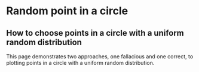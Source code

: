 # Random point in a circle

## How to choose points in a circle with a uniform random distribution

This page demonstrates two approaches, one fallacious and one correct,
to plotting points in a circle with a uniform random distribution.

